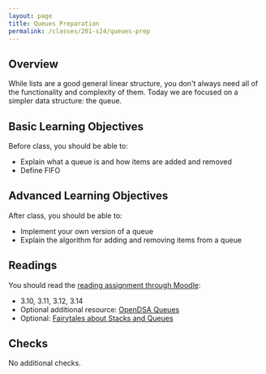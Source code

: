 ```yaml
---
layout: page
title: Queues Preparation
permalink: /classes/201-s24/queues-prep
---
```


## Overview
While lists are a good general linear structure, you don't always need all of the functionality and complexity of them. Today we are focused on a simpler data structure: the queue.

## Basic Learning Objectives
Before class, you should be able to: 
* Explain what a queue is and how items are added and removed
* Define FIFO


## Advanced Learning Objectives
After class, you should be able to:
* Implement your own version of a queue
* Explain the algorithm for adding and removing items from a queue


## Readings
You should read the [reading assignment through Moodle](https://moodle.carleton.edu/mod/lti/view.php?id=928125):

* 3.10, 3.11, 3.12, 3.14
* Optional additional resource: [OpenDSA Queues](https://opendsa-server.cs.vt.edu/OpenDSA/Books/CS2/html/Queue.html)
* Optional: [Fairytales about Stacks and Queues](http://computationaltales.blogspot.com/2011/04/stacks-queues-priority-queues-and.html)

## Checks
No additional checks.